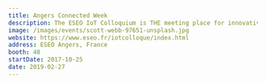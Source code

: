 ```yaml
---
title: Angers Connected Week
description: The ESEO IoT Colloquium is THE meeting place for innovative electronic and digital solutions for the business world - complete with showrooms, conferences, tutorials and business meetings
image: /images/events/scott-webb-97651-unsplash.jpg
website: https://www.eseo.fr/iotcolloque/index.html
address: ESEO Angers, France
booth: 48
startDate: 2017-10-25
date: 2019-02-27
---
```

